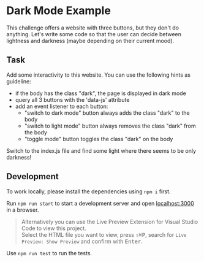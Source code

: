 # Dark Mode Example

This challenge offers a website with three buttons, but they don't do anything.
Let's write some code so that the user can decide between lightness and darkness (maybe depending on their current mood).

## Task

Add some interactivity to this website. You can use the following hints as guideline:

-   if the body has the class "dark", the page is displayed in dark mode
-   query all 3 buttons with the 'data-js' attribute
-   add an event listener to each button:
    -   "switch to dark mode" button always adds the class "dark" to the body
    -   "switch to light mode" button always removes the class "dark" from the body
    -   "toggle mode" button toggles the class "dark" on the body

Switch to the index.js file and find some light where there seems to be only darkness!

## Development

To work locally, please install the dependencies using `npm i` first.

Run `npm run start` to start a development server and open [localhost:3000](http://localhost:3000) in a browser.

> Alternatively you can use the Live Preview Extension for Visual Studio Code to view this project.  
> Select the HTML file you want to view, press <kbd>⇧</kbd><kbd>⌘</kbd><kbd>P</kbd>, search for `Live Preview: Show Preview` and confirm with <kbd>Enter</kbd>.

Use `npm run test` to run the tests.
